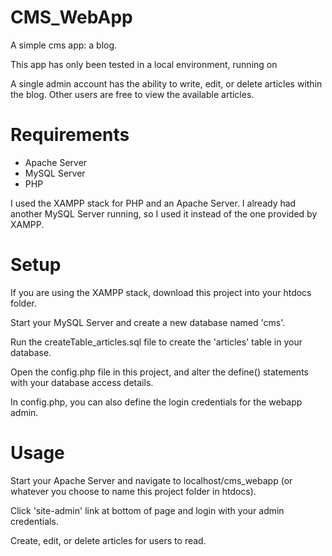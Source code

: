 # CMS_WebApp
A simple cms app: a blog.

This app has only been tested in a local environment, running on 

A single admin account has the ability to write, edit, or delete articles within the blog. Other users are free to view the available articles. 

# Requirements
- Apache Server
- MySQL Server
- PHP

I used the XAMPP stack for PHP and an Apache Server. I already had another MySQL Server running, so I used it instead of the one provided by XAMPP.

# Setup
If you are using the XAMPP stack, download this project into your htdocs folder. 

Start your MySQL Server and create a new database named 'cms'.

Run the createTable_articles.sql file to create the 'articles' table in your database.

Open the config.php file in this project, and alter the define() statements with your database access details.

In config.php, you can also define the login credentials for the webapp admin.

# Usage
Start your Apache Server and navigate to localhost/cms_webapp (or whatever you choose to name this project folder in htdocs).

Click 'site-admin' link at bottom of page and login with your admin credentials. 

Create, edit, or delete articles for users to read.
